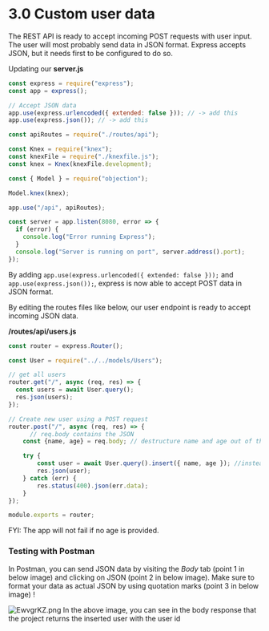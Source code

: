 # 3.0 Custom user data
The REST API is ready to accept incoming POST requests with user input.
The user will most probably send data in JSON format. Express accepts JSON, but it needs first to be configured to do so.

Updating our **server.js**
```js
const express = require("express");
const app = express();

// Accept JSON data
app.use(express.urlencoded({ extended: false })); // -> add this
app.use(express.json()); // -> add this

const apiRoutes = require("./routes/api");

const Knex = require("knex");
const knexFile = require("./knexfile.js");
const knex = Knex(knexFile.development);

const { Model } = require("objection");

Model.knex(knex);

app.use("/api", apiRoutes);

const server = app.listen(8080, error => {
  if (error) {
    console.log("Error running Express");
  }
  console.log("Server is running on port", server.address().port);
});
```
By adding `app.use(express.urlencoded({ extended: false }));` and `app.use(express.json());`, express is now able to accept POST data in JSON format.

By editing the routes files like below, our user endpoint is ready to accept incoming JSON data.

**/routes/api/users.js**
```js
const router = express.Router();

const User = require("../../models/Users");

// get all users
router.get("/", async (req, res) => {
  const users = await User.query();
  res.json(users);
});

// Create new user using a POST request
router.post("/", async (req, res) => {
      // req.body contains the JSON
    const {name, age} = req.body; // destructure name and age out of the sent JSON

    try {
        const user = await User.query().insert({ name, age }); //instead of name:name, can we use name once. This assigns a key with the name of the variable to the value of the variable.
        res.json(user);
    } catch (err) {
        res.status(400).json(err.data);
    }
});

module.exports = router;
```
FYI: The app will not fail if no age is provided.

### Testing with Postman
In Postman, you can send JSON data by visiting the *Body* tab (point 1 in below image) and clicking on JSON (point 2 in below image). Make sure to format your data as actual JSON by using quotation marks (point 3 in below image) !

![EwvgrKZ.png](https://i.imgur.com/EwvgrKZ.png)
In the above image, you can see in the body response that the project returns the inserted user with the user id

